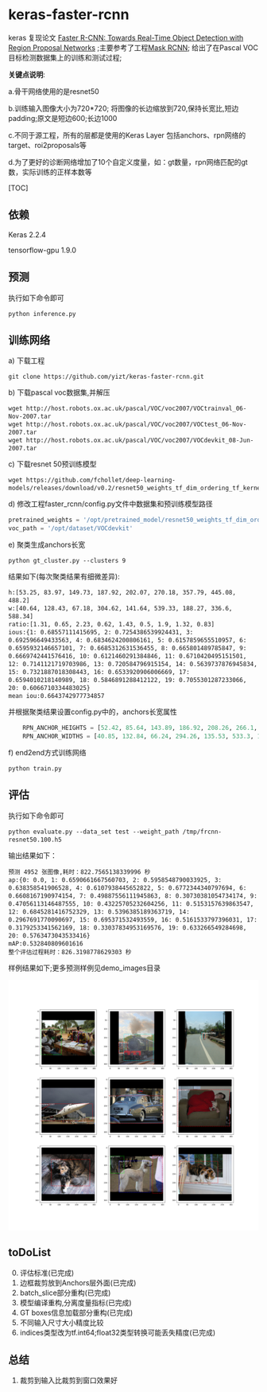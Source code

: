 # keras-faster-rcnn

keras 复现论文 [Faster R-CNN: Towards Real-Time Object Detection with Region Proposal Networks](https://arxiv.org/pdf/1504.08083.pdf) ;主要参考了工程[Mask RCNN](https://github.com/matterport/Mask_RCNN); 给出了在Pascal VOC目标检测数据集上的训练和测试过程;

**关键点说明**:

a.骨干网络使用的是resnet50

b.训练输入图像大小为720*720; 将图像的长边缩放到720,保持长宽比,短边padding;原文是短边600;长边1000

c.不同于源工程，所有的层都是使用的Keras Layer 包括anchors、rpn网络的target、roi2proposals等

d.为了更好的诊断网络增加了10个自定义度量，如：gt数量，rpn网络匹配的gt数，实际训练的正样本数等



[TOC]

## 依赖

Keras 2.2.4

tensorflow-gpu 1.9.0


## 预测



执行如下命令即可

```shell
python inference.py
```



## 训练网络

a) 下载工程

```shell
git clone https://github.com/yizt/keras-faster-rcnn.git
```

b) 下载pascal voc数据集,并解压

```shell
wget http://host.robots.ox.ac.uk/pascal/VOC/voc2007/VOCtrainval_06-Nov-2007.tar
wget http://host.robots.ox.ac.uk/pascal/VOC/voc2007/VOCtest_06-Nov-2007.tar
wget http://host.robots.ox.ac.uk/pascal/VOC/voc2007/VOCdevkit_08-Jun-2007.tar
```

c) 下载resnet 50预训练模型

```shell
wget https://github.com/fchollet/deep-learning-models/releases/download/v0.2/resnet50_weights_tf_dim_ordering_tf_kernels_notop.h5
```

d) 修改工程faster_rcnn/config.py文件中数据集和预训练模型路径

```python
pretrained_weights = '/opt/pretrained_model/resnet50_weights_tf_dim_ordering_tf_kernels_notop.h5'
voc_path = '/opt/dataset/VOCdevkit'
```

e) 聚类生成anchors长宽
```shell
python gt_cluster.py --clusters 9
```
   结果如下(每次聚类结果有细微差异):
```shell
h:[53.25, 83.97, 149.73, 187.92, 202.07, 270.18, 357.79, 445.08, 488.2] 
w:[40.64, 128.43, 67.18, 304.62, 141.64, 539.33, 188.27, 336.6, 588.34]
ratio:[1.31, 0.65, 2.23, 0.62, 1.43, 0.5, 1.9, 1.32, 0.83]
ious:{1: 0.68557111415695, 2: 0.7254386539924431, 3: 0.692596649433563, 4: 0.6834624200806161, 5: 0.6157859655510957, 6: 0.6595932146657101, 7: 0.6685312631536455, 8: 0.665801489785847, 9: 0.6669742441576416, 10: 0.6121460291384846, 11: 0.6710420495151501, 12: 0.7141121719703986, 13: 0.720584796915154, 14: 0.5639737876945834, 15: 0.7321887018308443, 16: 0.6533920906006669, 17: 0.6594010218140989, 18: 0.5846891288412122, 19: 0.7055301287233066, 20: 0.6066710334483025}
mean iou:0.6643742977734857
```
   并根据聚类结果设置config.py中的，anchors长宽属性
```python
    RPN_ANCHOR_HEIGHTS = [52.42, 85.64, 143.89, 186.92, 208.26, 266.1, 359.72, 446.26, 484.92]
    RPN_ANCHOR_WIDTHS = [40.85, 132.84, 66.24, 294.26, 135.53, 533.3, 190.26, 339.55, 591.88]
```
f) end2end方式训练网络
```shell
python train.py
```

## 评估

执行如下命令即可

```shell
python evaluate.py --data_set test --weight_path /tmp/frcnn-resnet50.100.h5
```

输出结果如下：

```shell
预测 4952 张图像,耗时：822.7565138339996 秒
ap:{0: 0.0, 1: 0.6590661667560703, 2: 0.5958548790033925, 3: 0.638358541906528, 4: 0.6107938445652822, 5: 0.6772344340797694, 6: 0.6608167190974154, 7: 0.49887556111945863, 8: 0.30730381054734174, 9: 0.47056113146487555, 10: 0.43225705232604256, 11: 0.5153157639863547, 12: 0.6845281416752329, 13: 0.5396385189363719, 14: 0.2967691770090697, 15: 0.695371532493559, 16: 0.5161533797396031, 17: 0.3179253341562169, 18: 0.33037834953169576, 19: 0.633266549284698, 20: 0.5763473043533416}
mAP:0.532840809601616
整个评估过程耗时：826.3198778629303 秒
```


样例结果如下;更多预测样例见demo_images目录

![examples](demo_images/inferece_examples.2.png)


## toDoList
0. 评估标准(已完成)
1. 边框裁剪放到Anchors层外面(已完成)
2. batch_slice部分重构(已完成)
3. 模型编译重构,分离度量指标(已完成)
4. GT boxes信息加载部分重构(已完成)
5. 不同输入尺寸大小精度比较
6. indices类型改为tf.int64;float32类型转换可能丢失精度(已完成)


## 总结
1. 裁剪到输入比裁剪到窗口效果好

